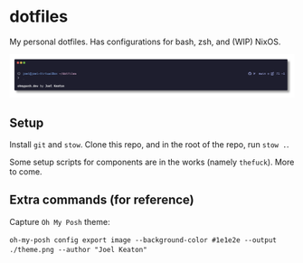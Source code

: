 # dotfiles

My personal dotfiles. Has configurations for bash, zsh, and (WIP) NixOS.

![OMP Theme Preview](theme.png)

## Setup

Install `git` and `stow`. Clone this repo, and in the root of the repo, run `stow .`.

Some setup scripts for components are in the works (namely `thefuck`). More to come.

## Extra commands (for reference)

Capture `Oh My Posh` theme:

`oh-my-posh config export image --background-color #1e1e2e --output ./theme.png --author "Joel Keaton"`

